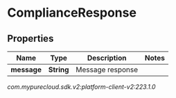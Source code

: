 # ComplianceResponse


## Properties

| Name | Type | Description | Notes |
| ------------ | ------------- | ------------- | ------------- |
| **message** | **String** | Message response |  |




_com.mypurecloud.sdk.v2:platform-client-v2:223.1.0_
